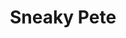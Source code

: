 ---
title: Sneaky Pete
key: F Minor
tempo: 142
scale: Blues
preview: /audio/Genres/Blues/Sneaky Pete - F Minor - 142bpm/Sneaky Pete - F Minor - 142bpm SAMPLE.mp3
source: '/audio/Genres/Blues/Sneaky Pete - F Minor - 142bpm/Sneaky Pete - F Minor - 142bpm.wav'
blocks: ['/img/Scales/F Minor Blues - Block 1.png','/img/Scales/F Minor Blues - Block 2.png','/img/Scales/F Minor Blues - Block 3.png','/img/Scales/F Minor Blues - Block 4.png','/img/Scales/F Minor Blues - Block 5.png']
---